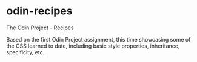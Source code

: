 # odin-recipes
The Odin Project - Recipes

Based on the first Odin Project assignment, this time showcasing some of the  CSS learned to date, including basic style properties, inheritance, specificity, etc.